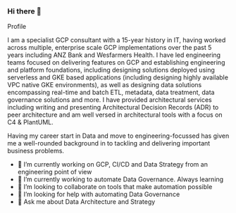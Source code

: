 ### Hi there 👋

<!--
**TomKlimovski/TomKlimovski** is a ✨ _special_ ✨ repository because its `README.md` (this file) appears on your GitHub profile.

Here are some ideas to get you started:

- 🔭 I’m currently working on ...
- 🌱 I’m currently learning ...
- 👯 I’m looking to collaborate on ...
- 🤔 I’m looking for help with ...
- 💬 Ask me about ...
- 📫 How to reach me: ...
- 😄 Pronouns: ...
- ⚡ Fun fact: ...
-->

Profile

I am a specialist GCP consultant with a 15-year history in IT, having worked across multiple, enterprise scale GCP implementations over the past 5 years including ANZ Bank and Wesfarmers Health.  I have led engineering teams focused on delivering features on GCP and establishing engineering and platform foundations, including designing solutions deployed using serverless and GKE based applications (including designing highly available VPC native GKE environments), as well as designing data solutions encompassing real-time and batch ETL, metadata, data treatment, data governance solutions and more. I have provided architectural services including writing and presenting Architectural Decision Records (ADR) to peer architecture and am well versed in architectural tools with a focus on C4 & PlantUML. 

Having my career start in Data and move to engineering-focussed has given me a well-rounded background in to tackling and delivering important business problems.

- 🔭 I’m currently working on GCP, CI/CD and Data Strategy from an engineering point of view
- 🌱 I’m currently working to automate Data Governance. Always learning
- 👯 I’m looking to collaborate on tools that make automation possible
- 🤔 I’m looking for help with automating Data Governance
- 💬 Ask me about Data Architecture and Strategy
